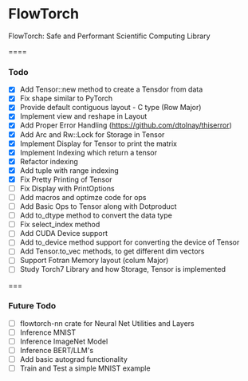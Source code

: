 # FlowTorch

FlowTorch: Safe and Performant Scientific Computing Library

====

### Todo
- [x] Add Tensor::new method to create a Tensdor from data
- [x] Fix shape similar to PyTorch
- [x] Provide default contiguous layout - C type (Row Major)
- [x] Implement view and reshape in Layout
- [x] Add Proper Error Handling (https://github.com/dtolnay/thiserror)
- [x] Add Arc and Rw::Lock for Storage in Tensor
- [x] Implement Display for Tensor to print the matrix
- [x] Implement Indexing which return a tensor
- [x] Refactor indexing
- [x] Add tuple with range indexing
- [x] Fix Pretty Printing of Tensor
- [ ] Fix Display with PrintOptions
- [ ] Add macros and optimze code for ops
- [ ] Add Basic Ops to Tensor along with Dotproduct
- [ ] Add to_dtype method to convert the data type
- [ ] Fix select_index method
- [ ] Add CUDA Device support
- [ ] Add to_device method support for converting the device of Tensor
- [ ] Add Tensor.to_vec methods, to get different dim vectors
- [ ] Support Fotran Memory layout (colum Major)
- [ ] Study Torch7 Library and how Storage, Tensor is implemented

===

###  Future Todo
- [ ] flowtorch-nn crate for Neural Net Utilities and Layers
- [ ] Inference MNIST
- [ ] Inference ImageNet Model
- [ ] Inference BERT/LLM's
- [ ] Add basic autograd functionality
- [ ] Train and Test a simple MNIST example
